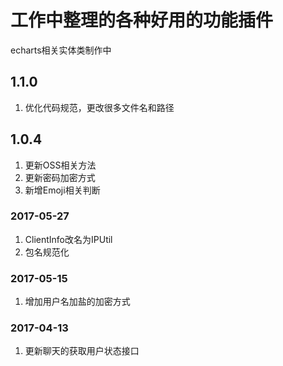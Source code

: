 # 工作中整理的各种好用的功能插件

echarts相关实体类制作中

## 1.1.0
1. 优化代码规范，更改很多文件名和路径

## 1.0.4
1. 更新OSS相关方法
2. 更新密码加密方式
3. 新增Emoji相关判断

### 2017-05-27
1. ClientInfo改名为IPUtil
2. 包名规范化

### 2017-05-15
1. 增加用户名加盐的加密方式

### 2017-04-13
1. 更新聊天的获取用户状态接口